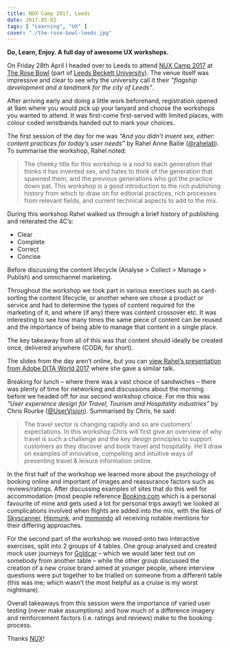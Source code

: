```yaml
---
title: NUX Camp 2017, Leeds
date: 2017-05-02
tags: [ "Learning", "UX" ]
cover: "./the-rose-bowl-leeds.jpg"
---
```


**Do, Learn, Enjoy. A full day of awesome UX workshops.**

On Friday 28th April I headed over to Leeds to attend [NUX Camp 2017](https://2017.nuxcamp.uk/) at [The Rose Bowl](http://www.leedsbeckett.ac.uk/conferencing/our-venues/rose-bowl/) (part of [Leeds Beckett University](http://www.leedsbeckett.ac.uk/)). The venue itself was impressive and clear to see why the university call it their _“flagship development and a landmark for the city of Leeds”_.

After arriving early and doing a little work beforehand, registration opened at 9am where you would pick up your lanyard and choose the workshops you wanted to attend. It was first-come first-served with limited places, with colour coded wristbands handed out to mark your choices.

The first session of the day for me was _“And you didn’t invent sex, either: content practices for today’s user needs”_ by Rahel Anne Bailie ([@rahelab](https://twitter.com/rahelab)). To summarise the workshop, Rahel noted:

> The cheeky title for this workshop is a nod to each generation that thinks it has invented sex, and hates to think of the generation that spawned them, and the previous generations who got the practice down pat. This workshop is a good introduction to the rich publishing history from which to draw on for editorial practices, rich processes from relevant fields, and current technical aspects to add to the mix.

During this workshop Rahel walked us through a brief history of publishing and reiterated the 4C’s:

* Clear
* Complete
* Correct
* Concise

Before discussing the content lifecycle (Analyse > Collect > Manage > Publish) and omnichannel marketing.

Throughout the workshop we took part in various exercises such as card-sorting the content lifecycle, or another where we chose a product or service and had to determine the types of content required for the marketing of it, and where (if any) there was content crossover etc. It was interesting to see how many times the same piece of content can be reused and the importance of being able to manage that content in a single place.

The key takeaway from all of this was that content should ideally be created once, delivered anywhere (CODA; for short).

The slides from the day aren’t online, but you can [view Rahel’s presentation from Adobe DITA World 2017](https://www.youtube.com/watch?v=xnRj1XobKyU) where she gave a similar talk.

Breaking for lunch – where there was a vast choice of sandwiches – there was plenty of time for networking and discussions about the morning before we headed off for our second workshop choice. For me this was _“User experience design for Travel, Tourism and Hospitality industries”_ by Chris Rourke ([@UserVision](https://twitter.com/UserVision)). Summarised by Chris, he said:

> The travel sector is changing rapidly and so are customers’ expectations. In this workshop Chris will first give an overview of why travel is such a challenge and the key design principles to support customers as they discover and book travel and hospitality. He’ll draw on examples of innovative, compelling and intuitive ways of presenting travel & leisure information online.

In the first half of the workshop we learned more about the psychology of booking online and important of images and reassurance factors such as reviews/ratings. After discussing examples of sites that do this well for accommodation (most people reference [Booking.com](https://www.booking.com/) which is a personal favourite of mine and gets used a lot for personal trips away!) we looked at complications involved when flights are added into the mix, with the likes of [Skyscanner](https://www.skyscanner.net/), [Hipmunk](https://www.hipmunk.com/), and [momondo](https://www.momondo.co.uk/) all receiving notable mentions for their differing approaches.

For the second part of the workshop we moved onto two interactive exercises, split into 2 groups of 4 tables. One group analysed and created mock user journeys for [Goldcar](https://www.goldcar.es/en/) – which we would later test out on somebody from another table – while the other group discussed the creation of a new cruise brand aimed at younger people, where interview questions were put together to be trialled on someone from a different table (this was me; which wasn’t the most helpful as a cruise is my worst nightmare).

Overall takeaways from this session were the importance of varied user testing (never make assumptions) and how much of a difference imagery and reinforcement factors (i.e. ratings and reviews) make to the booking process.

Thanks [NUX](https://nuxuk.org/)!
